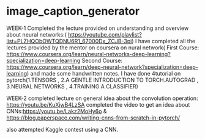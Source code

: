 # image_caption_generator
WEEK-1
Completed the lecture provided on understanding and overview about neural networks:(
https://youtube.com/playlist?list=PLZHQObOWTQDNU6R1_67000Dx_ZCJB-3pi)
I have completed all the lectures provided by the mentor on coursera on nural network(
First Course: https://www.coursera.org/learn/neural-networks-deep-learning?specialization=deep-learning
Second Course: https://www.coursera.org/learn/deep-neural-network?specialization=deep-learning) and made some handwritten notes.
I have done 4tutorial on pytorch(1.TENSORS , 2.A GENTLE INTRODUCTION TO TORCH.AUTOGRAD , 3.NEURAL NETWORKS , 4.TRAINING A CLASSIFIER)

WEEK-2
completed lecture on general idea about the convolution operation: https://youtu.be/KuXjwB4LzSA
completed the video to get an idea about CNNs:https://youtu.be/Lakz2MoHy6o &  https://blog.paperspace.com/writing-cnns-from-scratch-in-pytorch/

also attempted Kaggle contest using a CNN.
    
